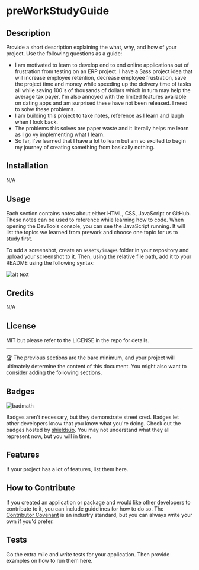 # preWorkStudyGuide

## Description

Provide a short description explaining the what, why, and how of your project. Use the following questions as a guide:

- I am motivated to learn to develop end to end online applications out of frustration from testing on an ERP project. I have a Sass project idea that will increase employee retention, decrease employee frustration, save the project time and money while speeding up the delivery time of tasks all while saving 100's of thousands of dollars which in turn may help the average tax payer. I'm also annoyed with the limited features available on dating apps and am surprised these have not been released. I need to solve these problems.
- I am building this project to take notes, reference as I learn and laugh when I look back.
- The problems this solves are paper waste and it literally helps me learn as I go vy implementing what I learn.
- So far, I've learned that I have a lot to learn but am so excited to begin my journey of creating something from basically nothing.

## Installation

N/A

## Usage

Each section contains notes about either HTML, CSS, JavaScript or GitHub.
These notes can be used to reference while learning how to code.
When opening the DevTools console, you can see the JavaScript running. It will list the topics we learned from prework and choose one topic for us to study first.

To add a screenshot, create an `assets/images` folder in your repository and upload your screenshot to it. Then, using the relative file path, add it to your README using the following syntax:

![alt text](assets/images/screenshot.png)

## Credits

N/A

## License

MIT but please refer to the LICENSE in the repo for details.

---

🏆 The previous sections are the bare minimum, and your project will ultimately determine the content of this document. You might also want to consider adding the following sections.

## Badges

![badmath](https://img.shields.io/github/languages/top/nielsenjared/badmath)

Badges aren't necessary, but they demonstrate street cred. Badges let other developers know that you know what you're doing. Check out the badges hosted by [shields.io](https://shields.io/). You may not understand what they all represent now, but you will in time.

## Features

If your project has a lot of features, list them here.

## How to Contribute

If you created an application or package and would like other developers to contribute to it, you can include guidelines for how to do so. The [Contributor Covenant](https://www.contributor-covenant.org/) is an industry standard, but you can always write your own if you'd prefer.

## Tests

Go the extra mile and write tests for your application. Then provide examples on how to run them here.
